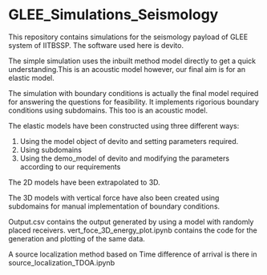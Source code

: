 # GLEE_Simulations_Seismology
This repository contains simulations for the seismology payload of GLEE system of IITBSSP. The software used here is devito.

The simple simulation uses the inbuilt method model directly to get a quick understanding.This is an acoustic model however, our final aim is for an elastic model.

The simulation with boundary conditions is actually the final model required for answering the questions for feasibility. It implements rigorious boundary conditions using subdomains. This too is an acoustic model.

The elastic models have been constructed using three different ways:

1. Using the model object of devito and setting parameters required.
2. Using subdomains
3. Using the demo_model of devito and modifying the parameters according to our requirements

The 2D models have been extrapolated to 3D.

The 3D models with vertical force have  also been created using subdomains for manual implementation of boundary conditions.

Output.csv contains the output generated by using a model with randomly placed receivers. vert_foce_3D_energy_plot.ipynb contains the code for the generation and plotting of the same data. 

A source localization method based on Time difference of arrival is there in source_localization_TDOA.ipynb
